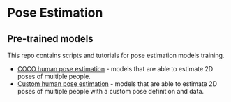 # Pose Estimation

## Pre-trained models

This repo contains scripts and tutorials for pose estimation models training.

* [COCO human pose estimation](model_templates/coco-human-pose-estimation/readme.md) - models that are able to estimate 2D poses of multiple people.
* [Custom human pose estimation](model_templates/custom-human-pose-estimation/readme.md) - models that are able to estimate 2D poses of multiple people with a custom pose definition and data.
